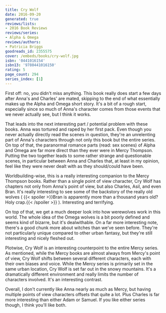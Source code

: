 ```yaml
---
title: Cry Wolf
date: 2016-09-20
generated: true
reviews/lists:
- 2016 Book Reviews
reviews/series:
- Alpha & Omega
reviews/authors:
- Patricia Briggs
goodreads_id: 2355575
cover: /embeds/books/cry-wolf.jpg
isbn: '0441016154'
isbn13: '9780441016150'
rating: 5
page_count: 294
series_index: [1]
---
```

First off: no, you didn't miss anything. This book really does start a few days after Anna's and Charles' are mated, skipping to the end of what essentially makes up the Alpha and Omega short story. It's a bit of a rough start, especially since so much of Anna's character comes from those events that we never actually see, but I think it works.  

That leads into the next interesting part / potential problem with these books. Anna was tortured and raped by her first pack. Even though you never actually directly read the scenes in question, they're an unrelenting part of Anna's characters through not only this book but the entire series. On top of that, the paranormal romance parts (read: sex scenes) of Alpha and Omega are far more direct than they ever were in Mercy Thompson. Putting the two together leads to some rather strange and questionable scenes, in particular between Anna and Charles that, at least in my opinion, feel like they were never dealt with as they should/could have been.  

<!--more-->

Worldbuilding-wise, this is a really interesting companion to the Mercy Thompson books. Rather than a single point of view character, Cry Wolf has chapters not only from Anna's point of view, but also Charles, Asil, and even Bran. It's really interesting to see some of the backstory of the really old wolves (  {{< spoiler >}}Bran is apparently more than a thousand years old? Holy crap.{{< /spoiler >}}  ). Interesting and terrifying.  

On top of that, we get a much deeper look into how werewolves work in this world. The whole idea of the Omega wolves is a bit poorly defined and seems kind of bizarre, but it's dealwithable. On a far more interesting note, there's a good chunk more about witches than we've seen before. They're not particularly unique compared to other urban fantasy, but they're still interesting and nicely fleshed out.  

Plotwise, Cry Wolf is an interesting counterpoint to the entire Mercy series. As mentioned, while the Mercy books are almost always from Mercy's point of view, Cry Wolf shifts between several different characters, each with their own biases and voice. While the Mercy series is primarily set in the same urban location, Cry Wolf is set far out in the snowy mountains. It's a dramatically different environment and really limits the number of characters involved. It's an interesting contrast.  

Overall, I don't currently like Anna nearly as much as Mercy, but having multiple points of view characters offsets that quite a lot. Plus Charles is far more interesting than either Adam or Samuel. If you like either series though, I think you'll like both.